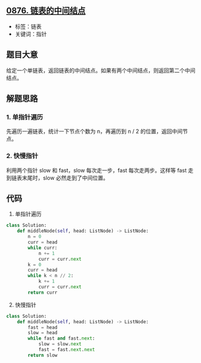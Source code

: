 ## [0876. 链表的中间结点](https://leetcode-cn.com/problems/middle-of-the-linked-list/)

- 标签：链表
- 关键词：指针

## 题目大意

给定一个单链表，返回链表的中间结点。如果有两个中间结点，则返回第二个中间结点。

## 解题思路

### 1. 单指针遍历

先遍历一遍链表，统计一下节点个数为 n，再遍历到 n / 2 的位置，返回中间节点。

### 2. 快慢指针

利用两个指针 slow 和 fast，slow 每次走一步，fast 每次走两步。这样等 fast 走到链表末尾时，slow 必然走到了中间位置。

## 代码

1. 单指针遍历

```Python
class Solution:
    def middleNode(self, head: ListNode) -> ListNode:
        n = 0
        curr = head
        while curr:
            n += 1
            curr = curr.next
        k = 0
        curr = head
        while k < n // 2:
            k += 1
            curr = curr.next
        return curr
```

2. 快慢指针

```Python
class Solution:
    def middleNode(self, head: ListNode) -> ListNode:
        fast = head
        slow = head
        while fast and fast.next:
            slow = slow.next
            fast = fast.next.next
        return slow
```